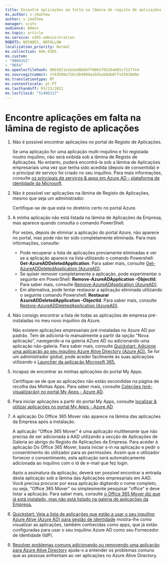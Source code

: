 ```yaml
---
title: Encontre aplicações em falta na lâmina de registo de aplicações
ms.author: v-jmathew
author: v-jmathew
manager: scotv
audience: Admin
ms.topic: article
ms.service: o365-administration
ROBOTS: NOINDEX, NOFOLLOW
localization_priority: Normal
ms.collection: Adm_O365
ms.custom:
- "9004352"
- "9654"
ms.openlocfilehash: 00b5821e2edad8b60ff60b1f85264d81c72277e4
ms.sourcegitcommit: 1f43598a726cdb9904aa501eb8db87f143020d9e
ms.translationtype: MT
ms.contentlocale: pt-PT
ms.lasthandoff: 03/23/2021
ms.locfileid: "51405217"
---
```

# <a name="find-missing-applications-on-app-registration-blade"></a>Encontre aplicações em falta na lâmina de registo de aplicações

1. Não é possível encontrar aplicações no portal de Registo de Aplicações.

    Se uma aplicação for uma aplicação multi-inquilino e foi registada noutro inquilino, não será exibida sob a lâmina de Registo de Aplicações. No entanto, poderá encontrá-la sob a lâmina de Aplicações empresariais uma vez que tenha sido acedida (depois de consentida) e o principal de serviço foi criado no seu inquilino. Para mais informações, consulte [os principais de serviços & apps em Azure AD - plataforma de identidade da Microsoft](https://docs.microsoft.com/azure/active-directory/develop/app-objects-and-service-principals).
2. Não é possível ver aplicações na lâmina de Registo de Aplicações, mesmo que seja um administrador.

    Certifique-se de que está no diretório certo no portal Azure.
3. A minha aplicação não está listada na lâmina de Aplicações da Empresa, mas aparece quando consulta o comando PowerShell.

    Por vezes, depois de eliminar a aplicação do portal Azure, não aparece no portal, mas pode não ter sido completamente eliminada. Para mais informações, consulte:
    - Pode recuperar a lista de aplicações previamente eliminadas e ver se a aplicação aparece na lista utilizando o comando Powershell: **Get-AzureADDeletedApplication**. Para saber mais, consulte [Get-AzureADDeletedApplication (AzureAD)](https://docs.microsoft.com/powershell/module/azuread/get-azureaddeletedapplication).
    - Se quiser remover completamente a aplicação, pode experimentar o seguinte em PowerShell: **Remove-AzureADApplication -ObjectId**. Para saber mais, consulte [Remove-AzureADApplication (AzureAD)](https://docs.microsoft.com/powershell/module/azuread/remove-azureadapplication).
    - Em alternativa, pode tentar restaurar a aplicação eliminada utilizando o seguinte comando Powershell: **Restaurar AzureADDeletedApplication -ObjectId**. Para saber mais, consulte [Restore-AzureADDeletedApplication (AzureAD)](https://docs.microsoft.com/powershell/module/azuread/restore-azureaddeletedapplication).
4. Não consigo encontrar a lista de todas as aplicações de empresa pré-instaladas no meu novo inquilino da Azure.

    Não existem aplicações empresariais pré-instaladas no Azure AD por padrão. Tem de adicioná-lo manualmente a partir da opção "Nova aplicação", navegando-a na galeria AZure AD ou adicionando uma aplicação não-galeria. Para saber mais, consulte [Quickstart: Adicione uma aplicação ao seu inquilino Azure Ative Directory (Azure AD).](https://docs.microsoft.com/azure/active-directory/manage-apps/add-application-portal)
    Se for um administrador global, pode aceder facilmente às suas aplicações utilizando o [Launcher da aplicação Microsoft 365.](https://docs.microsoft.com/microsoft-365/admin/manage/customize-the-app-launcher)
5. Incapaz de encontrar as minhas aplicações do portal My Apps.

    Certifique-se de que as aplicações não estão escondidas na página de recolha das Minhas Apps. Para saber mais, consulte [Coleções (pré-visualização) no portal My Apps - Azure AD](https://docs.microsoft.com/azure/active-directory/user-help/my-apps-portal-user-collections).
6. Para iniciar aplicações a partir do portal My Apps, consulte [localizar & utilizar aplicações no portal My Apps - Azure AD](https://docs.microsoft.com/azure/active-directory/user-help/my-apps-portal-end-user-access).
7. A aplicação Do Office 365 Mover não aparece na lâmina das aplicações da Empresa após a instalação.

    A aplicação "Office 365 Mover" é uma aplicação multitenante que não precisa de ser adicionada à AAD utilizando a secção de Aplicações de Galeria ao abrigo do Registo de Aplicações da Empresa. Para aceder à aplicação Do Office 365 Mover, basta iniciar s-in na aplicação e pedir o consentimento do utilizador para as permissões. Assim que o utilizador fornecer o consentimento, esta aplicação será automaticamente adicionada ao inquilino com o id de e-mail que fez login.

    Após a assinatura da aplicação, deverá ser possível encontrar a entrada desta aplicação sob a lâmina das Aplicações empresariais em AAD. Você precisa procurar por essa aplicação digitando o nome completo, ou seja, "Office 365 Mover" ou simplesmente pesquisar "office" e deve listar a aplicação. Para saber mais, consulte [o Office 365 Mover diz que já está instalado, mas não está listado na galeria de aplicações da Empresa.](https://docs.microsoft.com/answers/questions/30186/office-365-mover-says-its-already-installed-but-it.html)
8. [Quickstart: Veja a lista de aplicações que estão a usar o seu inquilino Azure Ative (Azure AD) para gestão de identidade](https://docs.microsoft.com/azure/active-directory/manage-apps/view-applications-portal) mostra-lhe como visualizar as aplicações, também conhecidas como apps, que já estão configuradas para usar o seu inquilino Azure AD como seu Fornecedor de Identidade (IdP).
9. [Resolver problemas comuns adicionando ou removendo uma aplicação para Azure Ative Directory](https://docs.microsoft.com/azure/active-directory/manage-apps/troubleshoot-adding-apps) ajuda-o a entender os problemas comuns que as pessoas enfrentam ao ver aplicações no Azure Ative Directory.
